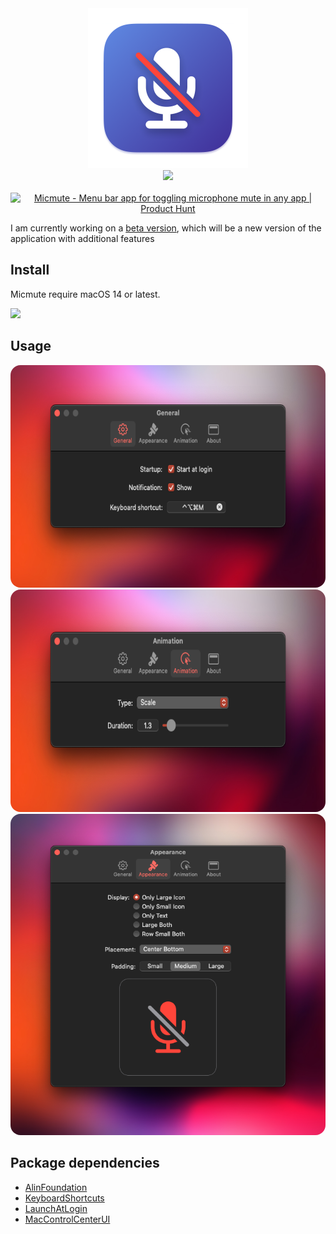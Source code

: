 <div align="center">
  <img src="Images/micmute.png" width="256">
</div>
<div align="center"> 
  <img src="https://hits.seeyoufarm.com/api/count/incr/badge.svg?url=https%3A%2F%2Fgithub.com%2Frokartur%2FMicmute&count_bg=%23FF5F57&title_bg=%230D1117&icon=&icon_color=%23FF0000&title=Views&edge_flat=false"/>
</div>
<br>
<div align="center">
  <a href="https://www.producthunt.com/posts/micmute?embed=true&utm_source=badge-featured&utm_medium=badge&utm_souce=badge-micmute" target="_blank"><img src="https://api.producthunt.com/widgets/embed-image/v1/featured.svg?post_id=464387&theme=light" alt="Micmute - Menu&#0032;bar&#0032;app&#0032;for&#0032;toggling&#0032;microphone&#0032;mute&#0032;in&#0032;any&#0032;app | Product Hunt" style="width: 250px; height: 54px;" width="250" height="54" /></a>
</div>

I am currently working on a [beta version](https://github.com/rokartur/micmute/tree/dev), which will be a new version of the application with additional features

## Install
Micmute require macOS 14 or latest.

<a href="https://github.com/rokartur/Micmute/releases/download/v2.1.3/Micmute.zip">
  <img width=200 src="https://files.lowtechguys.com/macos-app.svg">
</a>

## Usage
<div align="center">
  <img style="border-radius: 16px" src="Images/general-v2.png" height="356px">
  <img style="border-radius: 16px" src="Images/animation-v2.png" height="356px">
  <img style="border-radius: 16px" src="Images/appearance-v2.png">
</div>

## Package dependencies
- [AlinFoundation](https://github.com/alienator88/AlinFoundation)
- [KeyboardShortcuts](https://github.com/sindresorhus/KeyboardShortcuts)
- [LaunchAtLogin](https://github.com/sindresorhus/LaunchAtLogin-Legacy)
- [MacControlCenterUI](https://github.com/orchetect/MacControlCenterUI)
